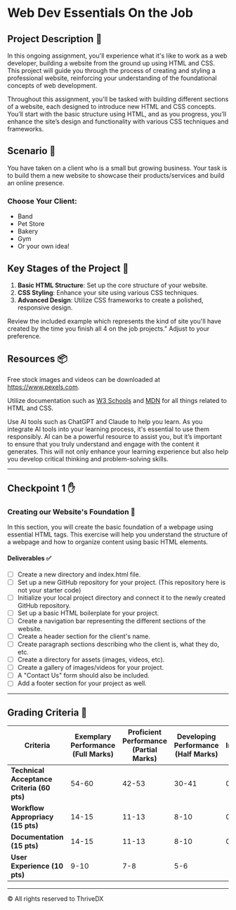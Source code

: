 # Web Dev Essentials On the Job

## Project Description 📄

In this ongoing assignment, you'll experience what it's like to work as a web developer, building a website from the ground up using HTML and CSS. This project will guide you through the process of creating and styling a professional website, reinforcing your understanding of the foundational concepts of web development.

Throughout this assignment, you'll be tasked with building different sections of a website, each designed to introduce new HTML and CSS concepts. You’ll start with the basic structure using HTML, and as you progress, you’ll enhance the site’s design and functionality with various CSS techniques and frameworks.

## Scenario 🌟

You have taken on a client who is a small but growing business. Your task is to build them a new website to showcase their products/services and build an online presence.

### Choose Your Client:
- Band
- Pet Store
- Bakery
- Gym
- Or your own idea!

## Key Stages of the Project 🚀

1. **Basic HTML Structure**: Set up the core structure of your website.
2. **CSS Styling**: Enhance your site using various CSS techniques.
3. **Advanced Design**: Utilize CSS frameworks to create a polished, responsive design.

Review the included example which represents the kind of site you'll have created by the time you finish all 4 on the job projects." Adjust to your preference.

## Resources 📦

Free stock images and videos can be downloaded at https://www.pexels.com.

Utilize documentation such as [W3 Schools](https://www.w3schools.com/) and [MDN](https://developer.mozilla.org/en-US/) for all things related to HTML and CSS.

Use AI tools such as ChatGPT and Claude to help you learn. As you integrate AI tools into your learning process, it's essential to use them responsibly. AI can be a powerful resource to assist you, but it’s important to ensure that you truly understand and engage with the content it generates. This will not only enhance your learning experience but also help you develop critical thinking and problem-solving skills.

---

## Checkpoint 1 ✋

### Creating our Website's Foundation 📄

In this section, you will create the basic foundation of a webpage using essential HTML tags. This exercise will help you understand the structure of a webpage and how to organize content using basic HTML elements.

#### Deliverables ✅

- [ ] Create a new directory and index.html file. 
- [ ] Set up a new GitHub repository for your project. (This repository here is not your starter code)
- [ ] Initialize your local project directory and connect it to the newly created GitHub repository.
- [ ] Set up a basic HTML boilerplate for your project.
- [ ] Create a navigation bar representing the different sections of the website.
- [ ] Create a header section for the client's name.
- [ ] Create paragraph sections describing who the client is, what they do, etc.
- [ ] Create a directory for assets (images, videos, etc).
- [ ] Create a gallery of images/videos for your project.
- [ ] A "Contact Us" form should also be included.
- [ ] Add a footer section for your project as well. 

---

## Grading Criteria 💯

| Criteria                                   | Exemplary Performance (Full Marks) | Proficient Performance (Partial Marks) | Developing Performance (Half Marks) | Needs Improvement (No Marks) |
|--------------------------------------------|------------------------------------|----------------------------------------|-------------------------------------|------------------------------|
| **Technical Acceptance Criteria (60 pts)** | 54-60                              | 42-53                                  | 30-41                               | 0-29                         |
| **Workflow Appropriacy (15 pts)**          | 14-15                              | 11-13                                  | 8-10                                | 0-7                          |
| **Documentation (15 pts)**                 | 14-15                              | 11-13                                  | 8-10                                | 0-7                          |
| **User Experience (10 pts)**               | 9-10                               | 7-8                                    | 5-6     

---
© All rights reserved to ThriveDX
